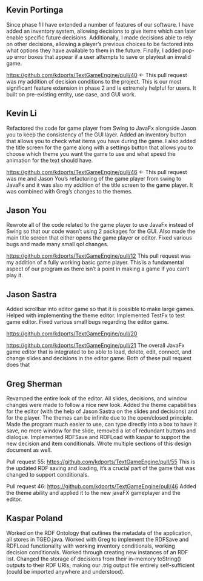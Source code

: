 **Kevin Portinga**
---
Since phase 1 I have extended a number of features of our software. I have added an inventory system, allowing decisions to give items which can later enable specific future decisions. Additionally, I made decisions able to rely on other decisions, allowing a player’s previous choices to be factored into what options they have available to them in the future. Finally, I added pop-up error boxes that appear if a user attempts to save or playtest an invalid game.

https://github.com/kdports/TextGameEngine/pull/40 <- This pull request was my addition of decision conditions to the project. This is our most significant feature extension in phase 2 and is extremely helpful for users. It built on pre-existing entity, use case, and GUI work.

**Kevin Li**
---
Refactored the code for game player from Swing to JavaFx alongside Jason you to keep the consistency of the GUI layer. Added an inventory button that allows you to check what items you have during the game. I also added the title screen for the game along with a settings button that allows you to choose which theme you want the game to use and what speed the animation for the text should have.

https://github.com/kdports/TextGameEngine/pull/46 <- This pull request was me and Jason You’s refactoring of the game player from swing to JavaFx and it was also my addition of the title screen to the game player. It was combined with Greg’s changes to the themes.

**Jason You**
---
Rewrote all of the code related to the game player to use JavaFx instead of Swing so that our code wasn’t using 2 packages for the GUI. Also made the main title screen that either opens the game player or editor. Fixed various bugs and made many small qol changes.

https://github.com/kdports/TextGameEngine/pull/12
This pull request was my addition of a fully working basic game player. This is a fundamental aspect of our program as there isn’t a point in making a game if you can’t play it.

**Jason Sastra**
---
Added scrollbar into editor game so that it is possible to make large games. Helped with implementing the theme editor. Implemented TestFx to test game editor. Fixed various small bugs regarding the editor game.

https://github.com/kdports/TextGameEngine/pull/20


https://github.com/kdports/TextGameEngine/pull/21
The overall JavaFx game editor that is integrated to be able to load, delete, edit, connect, and change slides and decisions in the editor game. Both of these pull request does that




**Greg Sherman**
---
Revamped the entire look of the editor. All slides, decisions, and window changes were made to follow a nice new look. Added the theme capabilities for the editor (with the help of Jason Sastra on the slides and decisions) and for the player. The themes can be infinite due to the open/closed principle. Made the program much easier to use, can type directly into a box to have it save, no more window for the slide, removed a lot of redundant buttons and dialogue. Implemented RDFSave and RDFLoad with kaspar to support the new decision and item conditionals. Wrote multiple sections of this design document as well.

Pull request 55: https://github.com/kdports/TextGameEngine/pull/55
This is the updated RDF saving and loading, it’s a crucial part of the game that was changed to support conditionals.

Pull request 46: https://github.com/kdports/TextGameEngine/pull/46
Added the theme ability and applied it to the new javaFX gameplayer and the editor.

**Kaspar Poland**
---
Worked on the RDF Ontology that outlines the metadata of the application, all stores in TGEO.java. Worked with Greg to implement the RDFSave and RDFLoad functionality with working inventory conditionals, working decision conditionals. Worked through creating new instances of an RDF list. Changed the storage of decisions from their in-memory toString() outputs to their RDF URIs, making our .trig output file entirely self-sufficient (could be imported anywhere and understood). 
